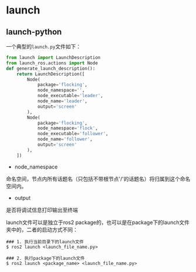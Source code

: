 # launch



## launch-python

一个典型的`launch.py`文件如下：

```python
from launch import LaunchDescription
from launch_ros.actions import Node
def generate_launch_description():
    return LaunchDescription([
        Node(
            package='flocking',
            node_namespace='',
            node_executable='leader',
            node_name='leader',
            output='screen'
        ),
        Node(
            package='flocking',
            node_namespace='flock',
            node_executable='follower',
            node_name='follower',
            output='screen'
        ),
    ])
```



- node_namespace

命名空间，节点内所有话题名（只包括不带根节点'/'的话题名）将归属到这个命名空间内。

- output

是否将调试信息打印输出至终端



launch文件可以是独立于ros2 package的，也可以是在package下的launch文件夹中的，二者的启动方式不同：

```shell
### 1. 执行当前目录下的launch文件 
$ ros2 launch <launch_file_name.py>

### 2. 执行package下的launch文件
$ ros2 launch <package_name> <launch_file_name.py>
```



